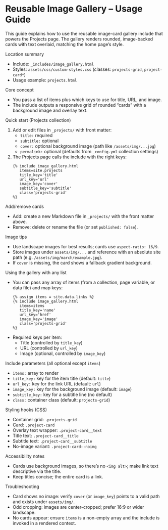 # Reusable Image Gallery – Usage Guide

This guide explains how to use the reusable image-card gallery include that powers the Projects page. The gallery renders rounded, image-backed cards with text overlaid, matching the home page’s style.

Location summary
- Include: `_includes/image_gallery.html`
- Styles: `assets/css/custom-styles.css` (classes: `projects-grid`, `project-card*`)
- Usage example: `projects.html`

Core concept
- You pass a list of items plus which keys to use for title, URL, and image.
- The include outputs a responsive grid of rounded “cards” with a background image and overlay text.

Quick start (Projects collection)
1) Add or edit files in `_projects/` with front matter:
   - `title:` required
   - `subtitle:` optional
   - `cover:` optional background image (path like `/assets/img/...jpg`)
   - `permalink:` optional (defaults from `_config.yml` collection settings)
2) The Projects page calls the include with the right keys:
   ```liquid
   {% include image_gallery.html
      items=site.projects
      title_key='title'
      url_key='url'
      image_key='cover'
      subtitle_key='subtitle'
      class='projects-grid'
   %}
   ```

Add/remove cards
- Add: create a new Markdown file in `_projects/` with the front matter above.
- Remove: delete or rename the file (or set `published: false`).

Image tips
- Use landscape images for best results; cards use `aspect-ratio: 16/9`.
- Store images under `assets/img/...` and reference with an absolute site path (e.g. `/assets/img/march/example.jpg`).
- If `cover` is missing, the card shows a fallback gradient background.

Using the gallery with any list
- You can pass any array of items (from a collection, page variable, or data file) and map keys:
  ```liquid
  {% assign items = site.data.links %}
  {% include image_gallery.html
     items=items
     title_key='name'
     url_key='href'
     image_key='image'
     class='projects-grid'
  %}
  ```
- Required keys per item:
  - Title (controlled by `title_key`)
  - URL (controlled by `url_key`)
  - Image (optional, controlled by `image_key`)

Include parameters (all optional except `items`)
- `items:` array to render
- `title_key:` key for the item title (default: `title`)
- `url_key:` key for the link URL (default: `url`)
- `image_key:` key for the background image (default: `image`)
- `subtitle_key:` key for a subtitle line (no default)
- `class:` container class (default: `projects-grid`)

Styling hooks (CSS)
- Container grid: `.projects-grid`
- Card: `.project-card`
- Overlay text wrapper: `.project-card__text`
- Title text: `.project-card__title`
- Subtitle text: `.project-card__subtitle`
- No-image variant: `.project-card--noimg`

Accessibility notes
- Cards use background images, so there’s no `<img alt>`; make link text descriptive via the title.
- Keep titles concise; the entire card is a link.

Troubleshooting
- Card shows no image: verify `cover` (or `image_key`) points to a valid path and exists under `assets/img/`.
- Odd cropping: images are center-cropped; prefer 16:9 or wider landscape.
- No cards appear: ensure `items` is a non-empty array and the include is invoked in a rendered context.

